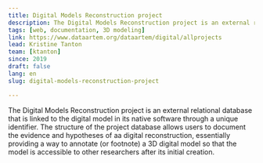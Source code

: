 ```yaml
---
title: Digital Models Reconstruction project
description: The Digital Models Reconstruction project is an external relational  database, which links 3D reconstruction model
tags: [web, documentation, 3D modeling]
link: https://www.dataartem.org/dataartem/digital/allprojects
lead: Kristine Tanton
team: [ktanton]
since: 2019
draft: false
lang: en
slug: digital-models-reconstruction-project

---
```


<!-- ajouter bonnes dates, author/project lead? -->

The Digital Models Reconstruction project is an external relational database that is linked to the digital model in its native software through a unique identifier. The structure of the project database allows users to document the evidence and hypotheses of aa digital reconstruction, essentially providing a way to annotate (or footnote) a 3D digital model so that the model is accessible to other researchers after its initial creation.
